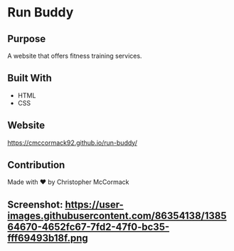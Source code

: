 # Run Buddy

## Purpose
A website that offers fitness training services.

## Built With 
* HTML
* CSS

## Website
https://cmccormack92.github.io/run-buddy/

## Contribution
Made with ❤️ by Christopher McCormack

## Screenshot: https://user-images.githubusercontent.com/86354138/138564670-4652fc67-7fd2-47f0-bc35-fff69493b18f.png